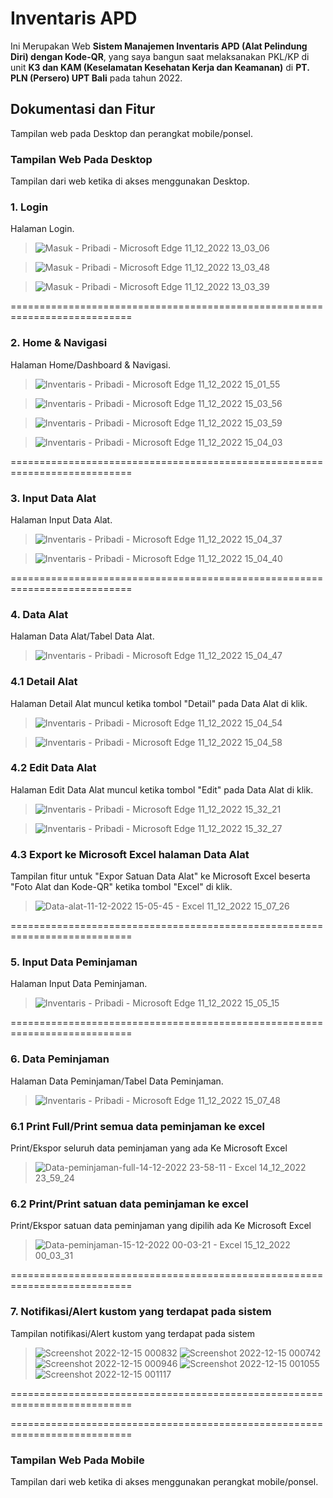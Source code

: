 # Inventaris APD

Ini Merupakan Web **Sistem Manajemen Inventaris APD (Alat Pelindung Diri) dengan Kode-QR**, yang saya bangun saat melaksanakan PKL/KP di unit **K3 dan KAM (Keselamatan Kesehatan Kerja dan Keamanan)** di **PT. PLN (Persero) UPT Bali** pada tahun 2022.


## Dokumentasi dan Fitur 
Tampilan web pada Desktop dan perangkat mobile/ponsel.

### Tampilan Web Pada Desktop 
Tampilan dari web ketika di akses menggunakan Desktop.


### 1. Login
Halaman Login.



>![Masuk - Pribadi - Microsoft​ Edge 11_12_2022 13_03_06](https://user-images.githubusercontent.com/114056087/206891232-2e27d8ab-6d36-420d-af9c-5a2edf1a0eb7.png)

>![Masuk - Pribadi - Microsoft​ Edge 11_12_2022 13_03_48](https://user-images.githubusercontent.com/114056087/206891241-ad71ae94-d2ad-4183-ad13-f2a002850955.png)

>![Masuk - Pribadi - Microsoft​ Edge 11_12_2022 13_03_39](https://user-images.githubusercontent.com/114056087/206891252-a2f5ce27-288e-4c90-822b-f82299f1a37e.png)


===========================================================================


### 2. Home & Navigasi
Halaman Home/Dashboard & Navigasi.



>![Inventaris - Pribadi - Microsoft​ Edge 11_12_2022 15_01_55](https://user-images.githubusercontent.com/114056087/206891299-e6ac980d-820d-41fe-be89-8c78a3b2ed9b.png)

>![Inventaris - Pribadi - Microsoft​ Edge 11_12_2022 15_03_56](https://user-images.githubusercontent.com/114056087/206891317-3b2ec27b-d0ed-424f-a47c-e8395aa4c81f.png)

>![Inventaris - Pribadi - Microsoft​ Edge 11_12_2022 15_03_59](https://user-images.githubusercontent.com/114056087/206891320-62f00428-951b-4c17-9d78-3444d3c9cbf9.png)

>![Inventaris - Pribadi - Microsoft​ Edge 11_12_2022 15_04_03](https://user-images.githubusercontent.com/114056087/206891324-df86924f-fe75-4750-b4fe-9177374db086.png)


===========================================================================


### 3. Input Data Alat
Halaman Input Data Alat.



>![Inventaris - Pribadi - Microsoft​ Edge 11_12_2022 15_04_37](https://user-images.githubusercontent.com/114056087/206891377-27865bcb-29a3-4a46-b92e-9f0c391247e6.png)

>![Inventaris - Pribadi - Microsoft​ Edge 11_12_2022 15_04_40](https://user-images.githubusercontent.com/114056087/206891388-ef38711a-df40-4eb0-b58e-db772578b5b3.png)


===========================================================================


### 4. Data Alat
Halaman Data Alat/Tabel Data Alat.



>![Inventaris - Pribadi - Microsoft​ Edge 11_12_2022 15_04_47](https://user-images.githubusercontent.com/114056087/206891564-b7fe1550-93a9-4552-948d-7f1d562b3568.png)




  ### 4.1 Detail Alat
  Halaman Detail Alat muncul ketika tombol "Detail" pada Data Alat di klik.
  
  
  
  >![Inventaris - Pribadi - Microsoft​ Edge 11_12_2022 15_04_54](https://user-images.githubusercontent.com/114056087/206891584-9e280c24-513f-496a-a1c6-7ce47d2e08d1.png)
  
  >![Inventaris - Pribadi - Microsoft​ Edge 11_12_2022 15_04_58](https://user-images.githubusercontent.com/114056087/206891609-203c989b-cbb3-46ce-ba1a-3a084ec50ac5.png)
  
  
  
  ### 4.2 Edit Data Alat
  Halaman Edit Data Alat muncul ketika tombol "Edit" pada Data Alat di klik.
  
  
  
  >![Inventaris - Pribadi - Microsoft​ Edge 11_12_2022 15_32_21](https://user-images.githubusercontent.com/114056087/206891647-00a377d8-cf92-479d-b2ff-5c3a1cef6fa5.png)
  
  >![Inventaris - Pribadi - Microsoft​ Edge 11_12_2022 15_32_27](https://user-images.githubusercontent.com/114056087/206891652-af41d9f6-1737-4565-9ec7-95222782b067.png)
  
  
  
  ### 4.3 Export ke Microsoft Excel halaman Data Alat
  Tampilan fitur untuk "Expor Satuan Data Alat" ke Microsoft Excel beserta "Foto Alat dan Kode-QR" ketika tombol "Excel" di klik.
  
  
  >![Data-alat-11-12-2022 15-05-45 - Excel 11_12_2022 15_07_26](https://user-images.githubusercontent.com/114056087/206891766-5118bbfc-ebed-48a4-b146-de9895c68d44.png)


===========================================================================


### 5. Input Data Peminjaman
Halaman Input Data Peminjaman.


>![Inventaris - Pribadi - Microsoft​ Edge 11_12_2022 15_05_15](https://user-images.githubusercontent.com/114056087/206891789-94115256-e719-44da-89c2-f70c931a9a9d.png)


===========================================================================


### 6. Data Peminjaman
Halaman Data Peminjaman/Tabel Data Peminjaman.

>![Inventaris - Pribadi - Microsoft​ Edge 11_12_2022 15_07_48](https://user-images.githubusercontent.com/114056087/206891880-d1bba86e-b81b-40d1-b054-8959d1da2f6f.png)

  ### 6.1 Print Full/Print semua data peminjaman ke excel
  Print/Ekspor seluruh data peminjaman yang ada Ke Microsoft Excel

  >![Data-peminjaman-full-14-12-2022 23-58-11 - Excel 14_12_2022 23_59_24](https://user-images.githubusercontent.com/114056087/207645346-d954160f-9bbb-44c3-bb4f-d956886e771a.png)


  ### 6.2 Print/Print satuan data peminjaman ke excel
  Print/Ekspor satuan data peminjaman yang dipilih ada Ke Microsoft Excel

  >![Data-peminjaman-15-12-2022 00-03-21 - Excel 15_12_2022 00_03_31](https://user-images.githubusercontent.com/114056087/207646225-be33a689-0018-4c30-96a2-07b96fac0c59.png)


===========================================================================


### 7. Notifikasi/Alert kustom yang terdapat pada sistem
Tampilan notifikasi/Alert kustom yang terdapat pada sistem

>![Screenshot 2022-12-15 000832](https://user-images.githubusercontent.com/114056087/207650167-dd7b6db0-031f-44d7-8bbe-457bfb25d61b.png)
>![Screenshot 2022-12-15 000742](https://user-images.githubusercontent.com/114056087/207650234-9ffc6ac5-45ce-43ad-b283-5ebb6b9a343e.png)
>![Screenshot 2022-12-15 000946](https://user-images.githubusercontent.com/114056087/207650296-4667c219-fa61-4c81-9e7b-8d24f7ee49d0.png)
>![Screenshot 2022-12-15 001055](https://user-images.githubusercontent.com/114056087/207650339-b3d347a4-e991-4252-9700-ce7d4ed21feb.png)
>![Screenshot 2022-12-15 001117](https://user-images.githubusercontent.com/114056087/207650388-dcb16613-9a2b-4b3e-a20a-a66694eef5fd.png)





===========================================================================

===========================================================================


### Tampilan Web Pada Mobile 
Tampilan dari web ketika di akses menggunakan perangkat mobile/ponsel.

>





